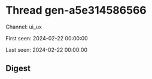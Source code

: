 # Thread gen-a5e314586566
Channel: ui_ux

First seen: 2024-02-22 00:00:00

Last seen: 2024-02-22 00:00:00

## Digest


